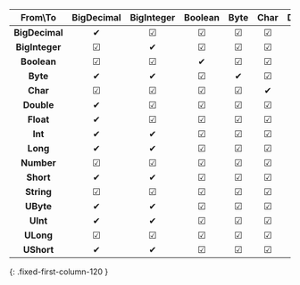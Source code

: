 |    From\To     | BigDecimal | BigInteger | Boolean | Byte | Char | Double | Float | Int | Long | Number | Short | String | UByte | UInt | ULong | UShort |
|:--------------:|:----------:|:----------:|:-------:|:----:|:----:|:------:|:-----:|:---:|:----:|:------:|:-----:|:------:|:-----:|:----:|:-----:|:------:|
| **BigDecimal** |     ✔      |     ☑      |    ☑    |  ☑   |  ☑   |   ☑    |   ☑   |  ☑  |  ☑   |   ☑    |   ☑   |   ✔    |   ☑   |  ☑   |   ☑   |   ☑    |
| **BigInteger** |     ☑      |     ✔      |    ☑    |  ☑   |  ☑   |   ☑    |   ☑   |  ☑  |  ☑   |   ☑    |   ☑   |   ✔    |   ☑   |  ☑   |   ☑   |   ☑    |
|  **Boolean**   |     ☑      |     ☑      |    ✔    |  ☑   |  ☑   |   ☑    |   ☑   |  ☑  |  ☑   |   ☑    |   ☑   |   ✔    |   ☑   |  ☑   |   ☑   |   ☑    |
|    **Byte**    |     ✔      |     ✔      |    ☑    |  ✔   |  ☑   |   ✔    |   ✔   |  ✔  |  ✔   |   ✔    |   ✔   |   ✔    |   ☑   |  ☑   |   ☑   |   ☑    |
|    **Char**    |     ☑      |     ☑      |    ☑    |  ☑   |  ✔   |   ☑    |   ☑   |  ☑  |  ☑   |   ☑    |   ☑   |   ✔    |   ☑   |  ☑   |   ☑   |   ☑    |
|   **Double**   |     ✔      |     ☑      |    ☑    |  ☑   |  ☑   |   ✔    |   ☑   |  ☑  |  ☑   |   ✔    |   ☑   |   ✔    |   ☑   |  ☑   |   ☑   |   ☑    |
|   **Float**    |     ✔      |     ☑      |    ☑    |  ☑   |  ☑   |   ✔    |   ✔   |  ☑  |  ☑   |   ✔    |   ☑   |   ✔    |   ☑   |  ☑   |   ☑   |   ☑    |
|    **Int**     |     ✔      |     ✔      |    ☑    |  ☑   |  ☑   |   ✔    |   ✔   |  ✔  |  ✔   |   ✔    |   ☑   |   ✔    |   ☑   |  ☑   |   ☑   |   ☑    |
|    **Long**    |     ✔      |     ✔      |    ☑    |  ☑   |  ☑   |   ✔    |   ☑   |  ☑  |  ✔   |   ✔    |   ☑   |   ✔    |   ☑   |  ☑   |   ☑   |   ☑    |
|   **Number**   |     ☑      |     ☑      |    ☑    |  ☑   |  ☑   |   ☑    |   ☑   |  ☑  |  ☑   |   ✔    |   ☑   |   ✔    |   ☑   |  ☑   |   ☑   |   ☑    |
|   **Short**    |     ✔      |     ✔      |    ☑    |  ☑   |  ☑   |   ✔    |   ✔   |  ✔  |  ✔   |   ✔    |   ✔   |   ✔    |   ☑   |  ☑   |   ☑   |   ☑    |
|   **String**   |     ☑      |     ☑      |    ☑    |  ☑   |  ☑   |   ☑    |   ☑   |  ☑  |  ☑   |   ☑    |   ☑   |   ✔    |   ☑   |  ☑   |   ☑   |   ☑    |
|   **UByte**    |     ✔      |     ✔      |    ☑    |  ☑   |  ☑   |   ✔    |   ✔   |  ✔  |  ✔   |   ✔    |   ✔   |   ✔    |   ✔   |  ✔   |   ✔   |   ✔    |
|    **UInt**    |     ✔      |     ✔      |    ☑    |  ☑   |  ☑   |   ✔    |   ✔   |  ☑  |  ✔   |   ✔    |   ☑   |   ✔    |   ☑   |  ✔   |   ✔   |   ☑    |
|   **ULong**    |     ☑      |     ☑      |    ☑    |  ☑   |  ☑   |   ✔    |   ☑   |  ☑  |  ☑   |   ✔    |   ☑   |   ✔    |   ☑   |  ☑   |   ✔   |   ☑    |
|   **UShort**   |     ✔      |     ✔      |    ☑    |  ☑   |  ☑   |   ✔    |   ✔   |  ✔  |  ✔   |   ✔    |   ☑   |   ✔    |   ☑   |  ✔   |   ✔   |   ✔    |
{: .fixed-first-column-120 }